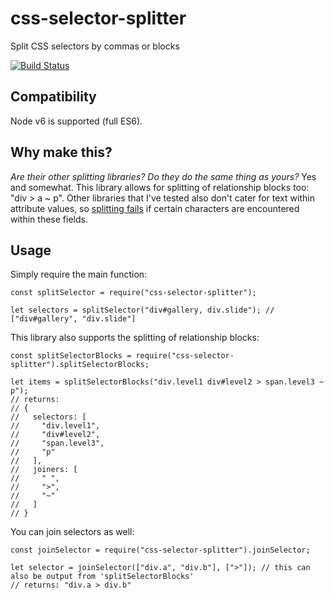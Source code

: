 # css-selector-splitter
Split CSS selectors by commas or blocks

[![Build Status](https://travis-ci.org/perry-mitchell/css-selector-splitter.svg?branch=master)](https://travis-ci.org/perry-mitchell/css-selector-splitter)

## Compatibility
Node v6 is supported (full ES6).

## Why make this?
_Are their other splitting libraries? Do they do the same thing as yours?_
Yes and somewhat. This library allows for splitting of relationship blocks too: "div > a ~ p". Other libraries that I've tested also don't cater for text within attribute values, so [splitting fails](https://github.com/joakimbeng/split-css-selector/issues/1) if certain characters are encountered within these fields.

## Usage
Simply require the main function:

```
const splitSelector = require("css-selector-splitter");

let selectors = splitSelector("div#gallery, div.slide"); // ["div#gallery", "div.slide"]
```

This library also supports the splitting of relationship blocks:

```
const splitSelectorBlocks = require("css-selector-splitter").splitSelectorBlocks;

let items = splitSelectorBlocks("div.level1 div#level2 > span.level3 ~ p");
// returns:
// {
//   selectors: [
//     "div.level1",
//     "div#level2",
//     "span.level3",
//     "p"
//   ],
//   joiners: [
//     " ",
//     ">",
//     "~"
//   ]
// }
```

You can join selectors as well:

```
const joinSelector = require("css-selector-splitter").joinSelector;

let selector = joinSelector(["div.a", "div.b"], [">"]); // this can also be output from 'splitSelectorBlocks'
// returns: "div.a > div.b"
```
